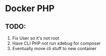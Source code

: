 # Docker PHP

## TODO:
1. Fix User so it's not root
2. Have CLI PHP not run xdebug for composer
3. Eventually move cli stuff to new container